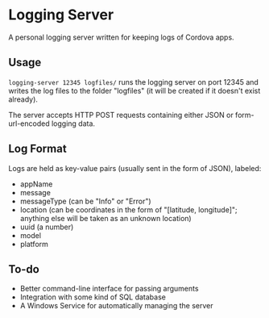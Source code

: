 # Logging Server

A personal logging server written for keeping logs of Cordova apps.

## Usage

`logging-server 12345 logfiles/` runs the logging server on port 12345 and writes the log files to the folder "logfiles" (it will be created if it doesn't exist already).

The server accepts HTTP POST requests containing either JSON or form-url-encoded logging data.

## Log Format

Logs are held as key-value pairs (usually sent in the form of JSON), labeled:

- appName
- message
- messageType (can be "Info" or "Error")
- location (can be coordinates in the form of "[latitude, longitude]"; anything else will be taken as an unknown location)
- uuid (a number)
- model
- platform

## To-do

- Better command-line interface for passing arguments
- Integration with some kind of SQL database
- A Windows Service for automatically managing the server
